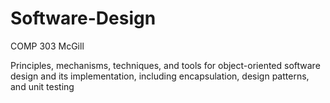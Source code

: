 # Software-Design
COMP 303 McGill

Principles, mechanisms, techniques, and tools for object-oriented software design and its implementation, including encapsulation, design patterns, and unit testing

